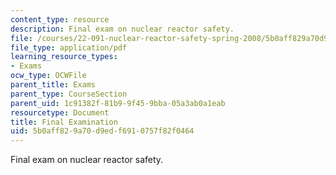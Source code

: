```yaml
---
content_type: resource
description: Final exam on nuclear reactor safety.
file: /courses/22-091-nuclear-reactor-safety-spring-2008/5b0aff829a70d9edf6910757f82f0464_MIT22_091S08_exam03.pdf
file_type: application/pdf
learning_resource_types:
- Exams
ocw_type: OCWFile
parent_title: Exams
parent_type: CourseSection
parent_uid: 1c91382f-81b9-9f45-9bba-05a3ab0a1eab
resourcetype: Document
title: Final Examination
uid: 5b0aff82-9a70-d9ed-f691-0757f82f0464
---
```

Final exam on nuclear reactor safety.


